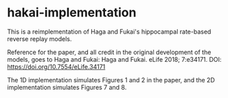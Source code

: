 # hakai-implementation
This is a reimplementation of Haga and Fukai's hippocampal rate-based reverse replay models.

Reference for the paper, and all credit in the original development of the models, goes to Haga and Fukai:
Haga and Fukai. eLife 2018; 7:e34171. DOI: https://doi.org/10.7554/eLife.34171

The 1D implementation simulates Figures 1 and 2 in the paper, and the 2D implementation simulates Figures 7 and 8.
